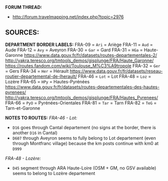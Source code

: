 ﻿**FORUM THREAD:**
- http://forum.travelmapping.net/index.php?topic=2976


**SOURCES:**
- 

**DEPARTMENT BORDER LABELS:**
FRA-09 = `Ari` = Ariège
FRA-11 = `Aud` = Aude
FRA-12 = `Avy` = Aveyron
FRA-30 = `Gar` = Gard
FRA-31 = `HGa` = Haute-Garonne
   https://www.data.gouv.fr/fr/datasets/routes-departementales-2/
   http://yakra.teresco.org/tmtools_demos/gisplunge/FRA/Haute_Garonne/
   https://routes.fandom.com/wiki/Toulouse_M%C3%A9tropole
FRA-32 = `Ger` = Gers
FRA-34 = `Her` = Hérault
   https://www.data.gouv.fr/fr/datasets/reseau-routier-departemental-de-lherault/
FRA-46 = `Lot` = Lot
FRA-48 = `Loz` = Lozère
FRA-65 = `HPy` = Hautes-Pyrénées
   https://www.data.gouv.fr/fr/datasets/routes-departementales-des-hautes-pyrenees/
   http://yakra.teresco.org/tmtools_demos/gisplunge/FRA/Hautes_Pyrenees/
FRA-66 = `PyO` = Pyrénées-Orientales
FRA-81 = `Tar` = Tarn
FRA-82 = `TeG` = Tarn-et-Garonne


**NOTES TO ROUTES:**
*FRA-46 - Lot:*
- `D16` goes through Cantal departement (no signs at the border, there is another `D16` in Cantal)
- `D607` through Aveyron seems to fully belong to Lot departement (even through Montfranc village) because the km posts continue with km0 at `D999`

*FRA-48 - Lozère:*
- `D45` segment through ARA Haute-Loire (OSM + GM, no GSV available) seems to belong to Lozère departement
